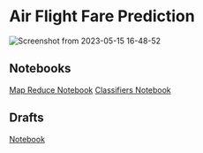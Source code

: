 # Air Flight Fare Prediction

![Screenshot from 2023-05-15 16-48-52](https://github.com/menna15/Air-flights-Fare-Prediction/assets/62310770/0d787909-ac60-4f24-86e5-056ddd33812e)

## Notebooks
[Map Reduce Notebook](https://colab.research.google.com/drive/182ThAdgOJRpzJ-wsxCQ_a9YZdo7D311P?usp=sharing)
[Classifiers Notebook](https://www.kaggle.com/code/mennaallahahmed/airflight-bigdata)


## Drafts
[Notebook](https://colab.research.google.com/drive/1nuwjG14OTXPk_84LE_2TpqgVzn2ee6I8?usp=sharing)


